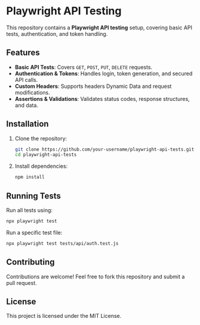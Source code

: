 # Playwright API Testing

This repository contains a **Playwright API testing** setup, covering basic API tests, authentication, and token handling.

## Features
- **Basic API Tests**: Covers `GET`, `POST`, `PUT`, `DELETE` requests.
- **Authentication & Tokens**: Handles login, token generation, and secured API calls.
- **Custom Headers**: Supports headers Dynamic Data and request modifications.
- **Assertions & Validations**: Validates status codes, response structures, and data.

## Installation
1. Clone the repository:
   ```bash
   git clone https://github.com/your-username/playwright-api-tests.git
   cd playwright-api-tests
   ```
2. Install dependencies:
   ```bash
   npm install
   ```

## Running Tests
Run all tests using:
```bash
npx playwright test
```

Run a specific test file:
```bash
npx playwright test tests/api/auth.test.js
```

## Contributing
Contributions are welcome! Feel free to fork this repository and submit a pull request.

## License
This project is licensed under the MIT License.
